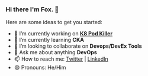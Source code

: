 ### Hi there I'm Fox. 👋



Here are some ideas to get you started:

- 🔭 I’m currently working on [**K8 Pod Killer**](https://github.com/masterxavierfox/kubernetes-pod-killer)
- 🌱 I’m currently learning **CKA**
- 👯 I’m looking to collaborate on **Devops/DevEx Tools**
- 💬 Ask me about anything **DevOps**
- 📫 How to reach me:  [Twitter](https://twitter.com/ishuah_) | [LinkedIn](https://www.linkedin.com/in/xavierwere/)
- 😄 Pronouns: He/Him
<!-- ⚡ Fun fact: -->
<!-- 🤔 I’m looking for help with ... -->
